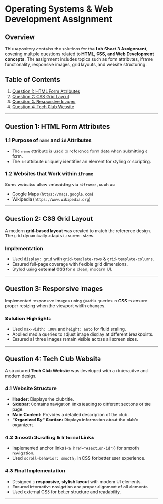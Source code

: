 # Operating Systems & Web Development Assignment  

## Overview  
This repository contains the solutions for the **Lab Sheet 3 Assignment**, covering multiple questions related to **HTML, CSS, and Web Development concepts**. The assignment includes topics such as form attributes, iframe functionality, responsive images, grid layouts, and website structuring.  

## Table of Contents  
1. [Question 1: HTML Form Attributes](#question-1-html-form-attributes)  
2. [Question 2: CSS Grid Layout](#question-2-css-grid-layout)  
3. [Question 3: Responsive Images](#question-3-responsive-images)  
4. [Question 4: Tech Club Website](#question-4-tech-club-website)  

---

## Question 1: HTML Form Attributes  
### **1.1 Purpose of `name` and `id` Attributes**  
- The `name` attribute is used to reference form data when submitting a form.  
- The `id` attribute uniquely identifies an element for styling or scripting.  

### **1.2 Websites that Work within `iframe`**  
Some websites allow embedding via `<iframe>`, such as:   
- Google Maps (`https://maps.google.com`)  
- Wikipedia (`https://www.wikipedia.org`)  

---

## Question 2: CSS Grid Layout  
A modern **grid-based layout** was created to match the reference design. The grid dynamically adapts to screen sizes.  

### **Implementation**  
- Used `display: grid` with `grid-template-rows` & `grid-template-columns`.  
- Ensured full-page coverage with flexible grid dimensions.  
- Styled using **external CSS** for a clean, modern UI.  

---

## Question 3: Responsive Images  
Implemented responsive images using `@media` queries in **CSS** to ensure proper resizing when the viewport width changes.  

### **Solution Highlights**  
- Used `max-width: 100%` and `height: auto` for fluid scaling.  
- Applied media queries to adjust image display at different breakpoints.  
- Ensured all three images remain visible across all screen sizes.  

---

## Question 4: Tech Club Website  
A structured **Tech Club Website** was developed with an interactive and modern design.  

### **4.1 Website Structure**  
- **Header:** Displays the club title.  
- **Sidebar:** Contains navigation links leading to different sections of the page.  
- **Main Content:** Provides a detailed description of the club.  
- **"Organized By" Section:** Displays information about the club's organizers.  

### **4.2 Smooth Scrolling & Internal Links**  
- Implemented anchor links (`<a href="#section-id">`) for smooth navigation.  
- Used `scroll-behavior: smooth;` in CSS for better user experience.  

### **4.3 Final Implementation**  
- Designed a **responsive, stylish layout** with modern UI elements.  
- Ensured interactive navigation and proper alignment of all elements.  
- Used external CSS for better structure and readability.  

---
